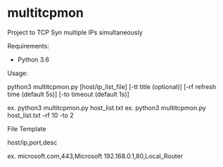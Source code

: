# multitcpmon

Project to TCP Syn multiple IPs simultaneously


Requirements:

- Python 3.6
 

Usage:

python3 multitcpmon.py [host/ip_list_file] [-tt title (optional)] [-rf refresh time (default 5s)] [-to timeout (default 1s)]

ex. python3 multitcpmon.py host_list.txt
ex. python3 multitcpmon.py host_list.txt -rf 10 -to 2


File Template

host/ip,port,desc

ex.
microsoft.com,443,Microsoft
192.168.0.1,80,Local_Router
